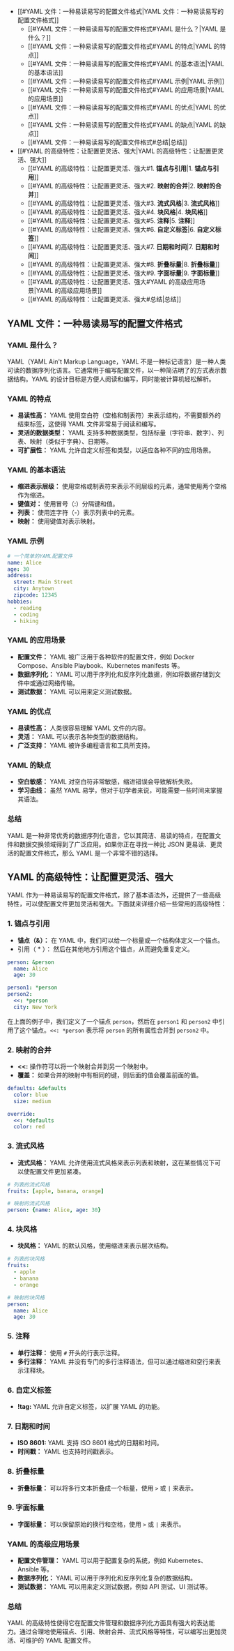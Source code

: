 # 
- [[#YAML 文件：一种易读易写的配置文件格式|YAML 文件：一种易读易写的配置文件格式]]
	- [[#YAML 文件：一种易读易写的配置文件格式#YAML 是什么？|YAML 是什么？]]
	- [[#YAML 文件：一种易读易写的配置文件格式#YAML 的特点|YAML 的特点]]
	- [[#YAML 文件：一种易读易写的配置文件格式#YAML 的基本语法|YAML 的基本语法]]
	- [[#YAML 文件：一种易读易写的配置文件格式#YAML 示例|YAML 示例]]
	- [[#YAML 文件：一种易读易写的配置文件格式#YAML 的应用场景|YAML 的应用场景]]
	- [[#YAML 文件：一种易读易写的配置文件格式#YAML 的优点|YAML 的优点]]
	- [[#YAML 文件：一种易读易写的配置文件格式#YAML 的缺点|YAML 的缺点]]
	- [[#YAML 文件：一种易读易写的配置文件格式#总结|总结]]
- [[#YAML 的高级特性：让配置更灵活、强大|YAML 的高级特性：让配置更灵活、强大]]
	- [[#YAML 的高级特性：让配置更灵活、强大#1. **锚点与引用**|1. **锚点与引用**]]
	- [[#YAML 的高级特性：让配置更灵活、强大#2. **映射的合并**|2. **映射的合并**]]
	- [[#YAML 的高级特性：让配置更灵活、强大#3. **流式风格**|3. **流式风格**]]
	- [[#YAML 的高级特性：让配置更灵活、强大#4. **块风格**|4. **块风格**]]
	- [[#YAML 的高级特性：让配置更灵活、强大#5. **注释**|5. **注释**]]
	- [[#YAML 的高级特性：让配置更灵活、强大#6. **自定义标签**|6. **自定义标签**]]
	- [[#YAML 的高级特性：让配置更灵活、强大#7. **日期和时间**|7. **日期和时间**]]
	- [[#YAML 的高级特性：让配置更灵活、强大#8. **折叠标量**|8. **折叠标量**]]
	- [[#YAML 的高级特性：让配置更灵活、强大#9. **字面标量**|9. **字面标量**]]
	- [[#YAML 的高级特性：让配置更灵活、强大#YAML 的高级应用场景|YAML 的高级应用场景]]
	- [[#YAML 的高级特性：让配置更灵活、强大#总结|总结]]
## YAML 文件：一种易读易写的配置文件格式

### YAML 是什么？

YAML（YAML Ain't Markup Language，YAML 不是一种标记语言）是一种人类可读的数据序列化语言。它通常用于编写配置文件，以一种简洁明了的方式表示数据结构。YAML 的设计目标是方便人阅读和编写，同时能被计算机轻松解析。

### YAML 的特点

- **易读性高：** YAML 使用空白符（空格和制表符）来表示结构，不需要额外的结束标签，这使得 YAML 文件非常易于阅读和编写。
- **灵活的数据类型：** YAML 支持多种数据类型，包括标量（字符串、数字）、列表、映射（类似于字典）、日期等。
- **可扩展性：** YAML 允许自定义标签和类型，以适应各种不同的应用场景。

### YAML 的基本语法

- **缩进表示层级：** 使用空格或制表符来表示不同层级的元素，通常使用两个空格作为缩进。
- **键值对：** 使用冒号（:）分隔键和值。
- **列表：** 使用连字符（-）表示列表中的元素。
- **映射：** 使用键值对表示映射。

### YAML 示例

```YAML
# 一个简单的YAML配置文件
name: Alice
age: 30
address:
  street: Main Street
  city: Anytown
  zipcode: 12345
hobbies:
  - reading
  - coding
  - hiking
```

### YAML 的应用场景

- **配置文件：** YAML 被广泛用于各种软件的配置文件，例如 Docker Compose、Ansible Playbook、Kubernetes manifests 等。
- **数据序列化：** YAML 可以用于序列化和反序列化数据，例如将数据存储到文件中或通过网络传输。
- **测试数据：** YAML 可以用来定义测试数据。

### YAML 的优点

- **易读性高：** 人类很容易理解 YAML 文件的内容。
- **灵活：** YAML 可以表示各种类型的数据结构。
- **广泛支持：** YAML 被许多编程语言和工具所支持。

### YAML 的缺点

- **空白敏感：** YAML 对空白符非常敏感，缩进错误会导致解析失败。
- **学习曲线：** 虽然 YAML 易学，但对于初学者来说，可能需要一些时间来掌握其语法。

### 总结

YAML 是一种非常优秀的数据序列化语言，它以其简洁、易读的特点，在配置文件和数据交换领域得到了广泛应用。如果你正在寻找一种比 JSON 更易读、更灵活的配置文件格式，那么 YAML 是一个非常不错的选择。


## YAML 的高级特性：让配置更灵活、强大

YAML 作为一种易读易写的配置文件格式，除了基本语法外，还提供了一些高级特性，可以使配置文件更加灵活和强大。下面就来详细介绍一些常用的高级特性：

### 1. **锚点与引用**

- **锚点（&）：** 在 YAML 中，我们可以给一个标量或一个结构体定义一个锚点。
- 引用（ * ）： 然后在其他地方引用这个锚点，从而避免重复定义。


```YAML
person: &person
  name: Alice
  age: 30

person1: *person
person2:
  <<: *person
  city: New York
```

在上面的例子中，我们定义了一个锚点 `person`，然后在 `person1` 和 `person2` 中引用了这个锚点。`<<: *person` 表示将 `person` 的所有属性合并到 `person2` 中。

### 2. **映射的合并**

- **<<:** 操作符可以将一个映射合并到另一个映射中。
- **覆盖：** 如果合并的映射中有相同的键，则后面的值会覆盖前面的值。

```YAML
defaults: &defaults
  color: blue
  size: medium

override:
  <<: *defaults
  color: red

```

### 3. **流式风格**

- **流式风格：** YAML 允许使用流式风格来表示列表和映射，这在某些情况下可以使配置文件更加紧凑。

```YAML
# 列表的流式风格
fruits: [apple, banana, orange]

# 映射的流式风格
person: {name: Alice, age: 30}
```

### 4. **块风格**

- **块风格：** YAML 的默认风格，使用缩进来表示层次结构。

```YAML
# 列表的块风格
fruits:
  - apple
  - banana
  - orange

# 映射的块风格
person:
  name: Alice
  age: 30
```

### 5. **注释**

- **单行注释：** 使用 `#` 开头的行表示注释。
- **多行注释：** YAML 并没有专门的多行注释语法，但可以通过缩进和空行来表示注释块。

### 6. **自定义标签**

- **!tag:** YAML 允许自定义标签，以扩展 YAML 的功能。

### 7. **日期和时间**

- **ISO 8601:** YAML 支持 ISO 8601 格式的日期和时间。
- **时间戳：** YAML 也支持时间戳表示。

### 8. **折叠标量**

- **折叠标量：** 可以将多行文本折叠成一个标量，使用 `>` 或 `|` 来表示。

### 9. **字面标量**

- **字面标量：** 可以保留原始的换行和空格，使用 `>` 或 `|` 来表示。

### YAML 的高级应用场景

- **配置文件管理：** YAML 可以用于配置复杂的系统，例如 Kubernetes、Ansible 等。
- **数据序列化：** YAML 可以用于序列化和反序列化复杂的数据结构。
- **测试数据：** YAML 可以用来定义测试数据，例如 API 测试、UI 测试等。

### 总结

YAML 的高级特性使得它在配置文件管理和数据序列化方面具有强大的表达能力。通过合理地使用锚点、引用、映射合并、流式风格等特性，可以编写出更加灵活、可维护的 YAML 配置文件。